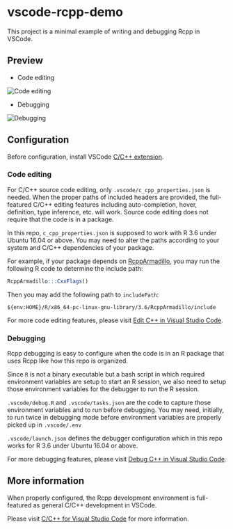 # vscode-rcpp-demo

This project is a minimal example of writing and debugging Rcpp in VSCode.

## Preview

* Code editing

![Code editing](https://user-images.githubusercontent.com/4662568/71535253-8f2d2380-293f-11ea-920e-8a58a944fb50.gif)

* Debugging

![Debugging](https://user-images.githubusercontent.com/4662568/71535254-8f2d2380-293f-11ea-85cc-0828234d3c26.gif)

## Configuration

Before configuration, install VSCode [C/C++ extension](https://marketplace.visualstudio.com/items?itemName=ms-vscode.cpptools).

### Code editing

For C/C++ source code editing, only `.vscode/c_cpp_properties.json` is needed. When the proper paths of included headers are
provided, the full-featured C/C++ editing features including auto-completion, hover, definition, type inference, etc. will work.
Source code editing does not require that the code is in a package.

In this repo, `c_cpp_properties.json` is supposed to work with R 3.6 under Ubuntu 16.04 or above. You may need to alter the
paths according to your system and C/C++ dependencies of your package.

For example, if your package depends on [RcppArmadillo](https://github.com/RcppCore/RcppArmadillo), you may run the following R
code to determine the include path:

```r
RcppArmadillo:::CxxFlags()
```

Then you may add the following path to `includePath`:

```text
${env:HOME}/R/x86_64-pc-linux-gnu-library/3.6/RcppArmadillo/include
```

For more code editing features, please visit [Edit C++ in Visual Studio Code](https://code.visualstudio.com/docs/cpp/cpp-ide).

### Debugging

Rcpp debugging is easy to configure when the code is in an R package that uses Rcpp like how this repo is organized.

Since `R` is not a binary executable but a bash script in which required environment variables are setup to start an R session,
we also need to setup those environment variables for the debugger to run the R session.

`.vscode/debug.R` and `.vscode/tasks.json` are the code to capture those environment variables and to run before debugging.
You may need, initially, to run twice in debugging mode before environment variables are properly picked up in `.vscode/.env`

`.vscode/launch.json` defines the debugger configuration which in this repo works for R 3.6 under Ubuntu 16.04 or above.

For more debugging features, please visit [Debug C++ in Visual Studio Code](https://code.visualstudio.com/docs/cpp/cpp-debug).

## More information

When properly configured, the Rcpp development environment is full-featured as general C/C++ development in VSCode.

Please visit [C/C++ for Visual Studio Code](https://code.visualstudio.com/docs/languages/cpp) for more information.
